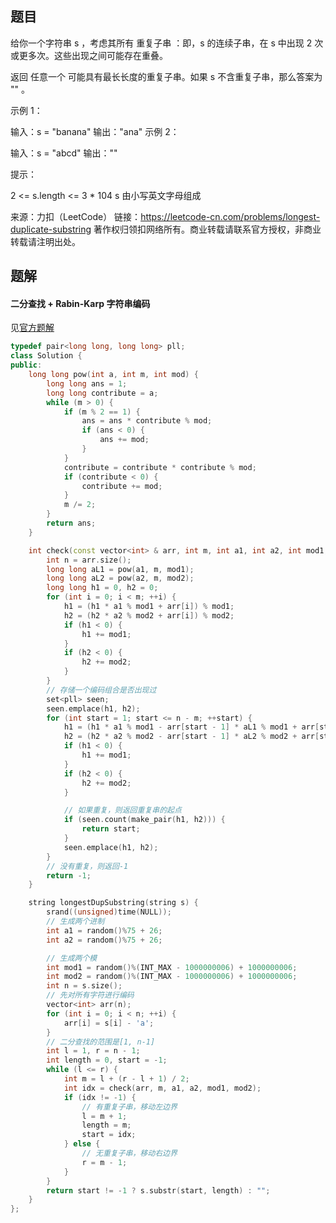 ## 题目

给你一个字符串 s ，考虑其所有 重复子串 ：即，s 的连续子串，在 s 中出现 2 次或更多次。这些出现之间可能存在重叠。

返回 任意一个 可能具有最长长度的重复子串。如果 s 不含重复子串，那么答案为 "" 。

 

示例 1：

输入：s = "banana"
输出："ana"
示例 2：

输入：s = "abcd"
输出：""


提示：

2 <= s.length <= 3 * 104
s 由小写英文字母组成

来源：力扣（LeetCode）
链接：https://leetcode-cn.com/problems/longest-duplicate-substring
著作权归领扣网络所有。商业转载请联系官方授权，非商业转载请注明出处。

## 题解

#### 二分查找 + Rabin-Karp 字符串编码

见[官方题解](https://leetcode-cn.com/problems/longest-duplicate-substring/solution/zui-chang-zhong-fu-zi-chuan-by-leetcode-0i9rd/)

```c++
typedef pair<long long, long long> pll;
class Solution {
public:
    long long pow(int a, int m, int mod) {
        long long ans = 1;
        long long contribute = a;
        while (m > 0) {
            if (m % 2 == 1) {
                ans = ans * contribute % mod;
                if (ans < 0) {
                    ans += mod;
                }
            }
            contribute = contribute * contribute % mod;
            if (contribute < 0) {
                contribute += mod;
            }
            m /= 2;
        }
        return ans;
    }

    int check(const vector<int> & arr, int m, int a1, int a2, int mod1, int mod2) {
        int n = arr.size();
        long long aL1 = pow(a1, m, mod1);
        long long aL2 = pow(a2, m, mod2);
        long long h1 = 0, h2 = 0;
        for (int i = 0; i < m; ++i) {
            h1 = (h1 * a1 % mod1 + arr[i]) % mod1;
            h2 = (h2 * a2 % mod2 + arr[i]) % mod2;
            if (h1 < 0) {
                h1 += mod1;
            }
            if (h2 < 0) {
                h2 += mod2;
            }
        }
        // 存储一个编码组合是否出现过
        set<pll> seen;
        seen.emplace(h1, h2);
        for (int start = 1; start <= n - m; ++start) {
            h1 = (h1 * a1 % mod1 - arr[start - 1] * aL1 % mod1 + arr[start + m - 1]) % mod1;
            h2 = (h2 * a2 % mod2 - arr[start - 1] * aL2 % mod2 + arr[start + m - 1]) % mod2;
            if (h1 < 0) {
                h1 += mod1;
            }
            if (h2 < 0) {
                h2 += mod2;
            }

            // 如果重复，则返回重复串的起点
            if (seen.count(make_pair(h1, h2))) {
                return start;
            }
            seen.emplace(h1, h2);
        }
        // 没有重复，则返回-1
        return -1;
    }

    string longestDupSubstring(string s) {
        srand((unsigned)time(NULL));
        // 生成两个进制
        int a1 = random()%75 + 26;
        int a2 = random()%75 + 26;

        // 生成两个模
        int mod1 = random()%(INT_MAX - 1000000006) + 1000000006;
        int mod2 = random()%(INT_MAX - 1000000006) + 1000000006;
        int n = s.size();
        // 先对所有字符进行编码
        vector<int> arr(n);
        for (int i = 0; i < n; ++i) {
            arr[i] = s[i] - 'a';
        }
        // 二分查找的范围是[1, n-1]
        int l = 1, r = n - 1;
        int length = 0, start = -1;
        while (l <= r) {
            int m = l + (r - l + 1) / 2;
            int idx = check(arr, m, a1, a2, mod1, mod2);
            if (idx != -1) {
                // 有重复子串，移动左边界
                l = m + 1;
                length = m;
                start = idx;
            } else {
                // 无重复子串，移动右边界
                r = m - 1;
            }
        }
        return start != -1 ? s.substr(start, length) : "";
    }
};

```

